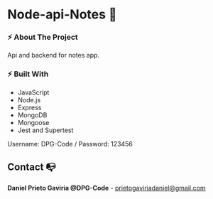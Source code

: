 # Node-api-Notes 🐉

### ⚡ About The Project
Api and backend for notes app.

### ⚡ Built With
- JavaScript
- Node.js
- Express
- MongoDB
- Mongoose
- Jest and Supertest

Username: DPG-Code / Password: 123456

## Contact 📭

**Daniel Prieto Gaviria @DPG-Code** - prietogaviriadaniel@gmail.com

